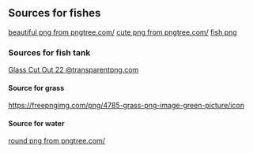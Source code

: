 # 
## Sources for fishes
<a href='https://pngtree.com/so/beautiful'>beautiful png from pngtree.com/</a>
<a href='https://pngtree.com/so/cute'>cute png from pngtree.com/</a>
<a href="https://www.freeiconspng.com/img/3919">fish png</a>

### Sources for fish tank
<a href="https://www.transparentpng.com//details/glass-cut-out-22_15622.html" target="_blank">Glass Cut Out 22 @transparentpng.com</a>

#### Source for grass
https://freepngimg.com/png/4785-grass-png-image-green-picture/icon
#### Source for water 
<a href='https://pngtree.com/so/round'>round png from pngtree.com/</a>